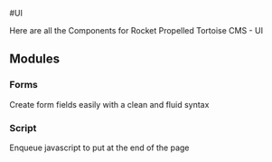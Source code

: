 #UI

Here are all the Components for Rocket Propelled Tortoise CMS - UI

## Modules

### Forms
Create form fields easily with a clean and fluid syntax

### Script
Enqueue javascript to put at the end of the page